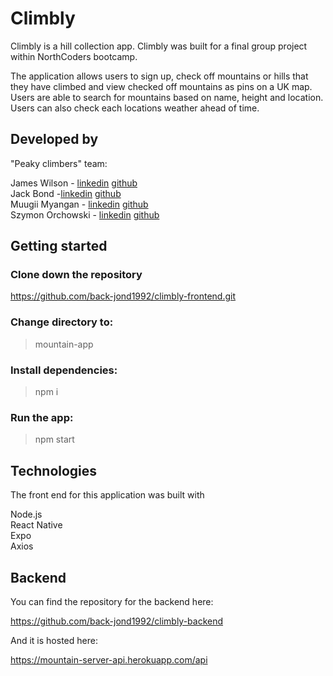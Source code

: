 <h1>Climbly</h1>

Climbly is a hill collection app. Climbly was built for a final group project within NorthCoders bootcamp.

The application allows users to sign up, check off mountains or hills that they have climbed and view checked off mountains as pins on a UK map. Users are able to search for mountains based on name, height and location. Users can also check each locations weather ahead of time.

<h2>Developed by</h2>

"Peaky climbers" team:</br>

James Wilson - [linkedin](https://www.linkedin.com/in/james-wilson-13b5a2108/) [github](https://github.com/jamwil123)<br/>
Jack Bond -[linkedin](https://www.linkedin.com/in/jack-bond-ab55071a7) [github](https://github.com/back-jond1992)<br/>
Muugii Myangan - [linkedin](https://www.linkedin.com/in/munkh-erdene-myangan/) [github](https://github.com/myangan)<br/>
Szymon Orchowski - [linkedin](https://www.linkedin.com/in/szymon-orchowski-a52923197/) [github](https://github.com/SzymonOrchowski/)<br/>

<h2>Getting started</h2>

<h3>Clone down the repository</h3>

https://github.com/back-jond1992/climbly-frontend.git

<h3>Change directory to:</h3>

> mountain-app

<h3>Install dependencies:</h3>

> npm i

<h3>Run the app:</h3>

> npm start


<h2>Technologies</h2>

The front end for this application was built with

Node.js<br/>
React Native<br/>
Expo<br/>
Axios

<h2>Backend</h2>

You can find the repository for the backend here:

https://github.com/back-jond1992/climbly-backend

And it is hosted here:

https://mountain-server-api.herokuapp.com/api



